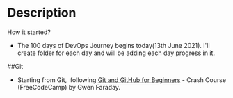 # Description
How it started?
- The 100 days of DevOps Journey begins today(13th June 2021). I'll create folder for each day and will be adding each day progress in it.

##Git

- Starting from Git,  following [Git and GitHub for Beginners](https://www.youtube.com/watch?v=RGOj5yH7evk) - Crash Course (FreeCodeCamp) by Gwen Faraday.
